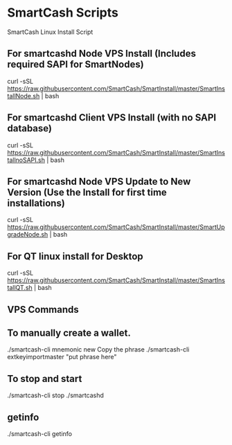 # SmartCash Scripts
SmartCash Linux Install Script

## For smartcashd Node VPS Install (Includes required SAPI for SmartNodes)
curl -sSL https://raw.githubusercontent.com/SmartCash/SmartInstall/master/SmartInstallNode.sh | bash

## For smartcashd Client VPS Install (with no SAPI database)
curl -sSL https://raw.githubusercontent.com/SmartCash/SmartInstall/master/SmartInstallnoSAPI.sh | bash

## For smartcashd Node VPS Update to New Version (Use the Install for first time installations)
curl -sSL https://raw.githubusercontent.com/SmartCash/SmartInstall/master/SmartUpgradeNode.sh | bash

## For QT linux install for Desktop  
curl -sSL https://raw.githubusercontent.com/SmartCash/SmartInstall/master/SmartInstallQT.sh | bash

## VPS Commands

## To manually create a wallet.
./smartcash-cli mnemonic new
Copy the phrase
./smartcash-cli extkeyimportmaster "put phrase here"

## To stop and start
./smartcash-cli stop
./smartcashd

## getinfo
./smartcash-cli getinfo
